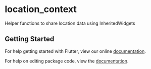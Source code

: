# location_context

Helper functions to share location data using InheritedWidgets

## Getting Started

For help getting started with Flutter, view our online [documentation](https://flutter.io/).

For help on editing package code, view the [documentation](https://flutter.io/developing-packages/).
